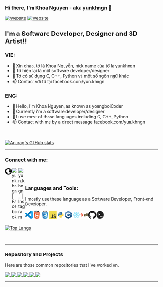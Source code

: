 ### Hi there, I'm Khoa Nguyen - aka [yunkhngn][website] 👋 

[![Website](https://img.shields.io/website?label=Portfolio&style=for-the-badge&url=https%3A%2F%2Fyunkhngn.github.io/portfolio)](https://yunkhngn.github.io/portfolio)
[![Website](https://img.shields.io/website?label=Facebook&style=for-the-badge&url=https%3A%2F%2Ffacebook.com/yun.khngn)](https://www.facebook.com/yun.khngn)

## I'm a Software Developer, Designer and 3D Artist!!

### VIE:
- 👋 Xin chào, tớ là Khoa Nguyễn, nick name của tớ là yunkhngn
- 👀 Tớ hiện tại là một software developer/designer
- 🌱 Tớ có sử dụng C, C++, Python và một số ngôn ngữ khác
- 📫 Contact với tớ tại facebook.com/yun.khngn

### ENG:

- 👋 Hello, I'm Khoa Nguyen, as known as youngboiCoder
- 👀 Currently i'm a software developer/designer
- 🌱 I use most of those languages including C, C++, Python.
- 📫 Contact with me by a direct message facebook.com/yun.khngn



<br />

[![Anurag's GitHub stats](https://github-readme-stats.vercel.app/api?username=yunkhngn&count_private=true&show_icons=true&theme=dark)](https://github.com/anuraghazra/github-readme-stats)
<br>

---

### Connect with me:

[<img align="left" alt="khoanguyen.dev" width="22px" src="https://raw.githubusercontent.com/iconic/open-iconic/master/svg/globe.svg" />][website]
[<img align="left" alt="yunk.hngn | Facebook" width="22px" src="https://cdn.jsdelivr.net/npm/simple-icons@v3/icons/facebook.svg" />][facebook]
[<img align="left" alt="yun.khngn_ | Instagram" width="22px" src="https://cdn.jsdelivr.net/npm/simple-icons@v3/icons/instagram.svg" />][instagram]

[website]: https://www.khoanguyen.dev/
[facebook]: https://facebook.com/yun.khngn
[instagram]: https://instagram.com/yun.khngn_

<br />
<br />

### Languages and Tools:

I mostly use these language as a Software Developer, Front-end Developer.


<img align="left" alt="Visual Studio Code" width="26px" src="https://raw.githubusercontent.com/github/explore/80688e429a7d4ef2fca1e82350fe8e3517d3494d/topics/visual-studio-code/visual-studio-code.png" />
<img align="left" alt="HTML5" width="26px" src="https://raw.githubusercontent.com/github/explore/80688e429a7d4ef2fca1e82350fe8e3517d3494d/topics/html/html.png" />
<img align="left" alt="CSS3" width="26px" src="https://raw.githubusercontent.com/github/explore/80688e429a7d4ef2fca1e82350fe8e3517d3494d/topics/css/css.png" />
<img align="left" alt="JavaScript" width="26px" src="https://raw.githubusercontent.com/github/explore/80688e429a7d4ef2fca1e82350fe8e3517d3494d/topics/javascript/javascript.png" />
<img align="left" alt="Python" width="26px" src="https://raw.githubusercontent.com/github/explore/80688e429a7d4ef2fca1e82350fe8e3517d3494d/topics/python/python.png" />
<img align="left" alt="C++" width="26px" src="https://raw.githubusercontent.com/github/explore/80688e429a7d4ef2fca1e82350fe8e3517d3494d/topics/cpp/cpp.png" />
<img align="left" alt="React" width="26px" src="https://raw.githubusercontent.com/github/explore/80688e429a7d4ef2fca1e82350fe8e3517d3494d/topics/react/react.png" />
<img align="left" alt="Git" width="26px" src="https://raw.githubusercontent.com/github/explore/80688e429a7d4ef2fca1e82350fe8e3517d3494d/topics/git/git.png" />
<img align="left" alt="GitHub" width="26px" src="https://raw.githubusercontent.com/github/explore/78df643247d429f6cc873026c0622819ad797942/topics/github/github.png" />
<img align="left" alt="Terminal" width="26px" src="https://raw.githubusercontent.com/github/explore/80688e429a7d4ef2fca1e82350fe8e3517d3494d/topics/terminal/terminal.png" />

<br />
<br />
<a>

[![Top Langs](https://github-readme-stats.vercel.app/api/top-langs/?username=yunkhngn&hide=css&layout=compact&theme=dark)](https://github.com/anuraghazra/github-readme-stats)
</a>

<br>

---

### Repository and Projects

Here are those common repositories that I've worked on.

<a href="https://github.com/yunkhngn/Quan-Li-Hoc-Sinh">
  <img align="center" src="https://github-readme-stats.vercel.app/api/pin/?username=yunkhngn&repo=Quan-Li-Hoc-Sinh&theme=dark" />
</a>
<a href="https://github.com/yunkhngn/Seller">
  <img align="center" src="https://github-readme-stats.vercel.app/api/pin/?username=yunkhngn&repo=Seller&theme=dark" />
</a>
<a href="https://github.com/yunkhngn/Covid19-API-Application">
  <img align="center" src="https://github-readme-stats.vercel.app/api/pin/?username=yunkhngn&repo=Covid19-API-Application&theme=dark" />
</a>
<a href="https://github.com/yunkhngn/Weather-Forecast">
  <img align="center" src="https://github-readme-stats.vercel.app/api/pin/?username=yunkhngn&repo=Weather-Forecast&theme=dark" />
</a>
<a href="https://github.com/yunkhngn/portfolio">
  <img align="center" src="https://github-readme-stats.vercel.app/api/pin/?username=yunkhngn&repo=portfolio&theme=dark" />
</a>
<a href="https://github.com/yunkhngn/Virtual-Assistant">
  <img align="center" src="https://github-readme-stats.vercel.app/api/pin/?username=yunkhngn&repo=Virtual-Assistant&theme=dark" />
</a>

<br>

---
